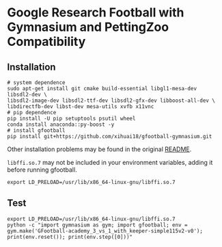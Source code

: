 # Google Research Football with Gymnasium and PettingZoo Compatibility

## Installation

```shell
# system dependence
sudo apt-get install git cmake build-essential libgl1-mesa-dev libsdl2-dev \
libsdl2-image-dev libsdl2-ttf-dev libsdl2-gfx-dev libboost-all-dev \
libdirectfb-dev libst-dev mesa-utils xvfb x11vnc
# pip dependence
pip install -U pip setuptools psutil wheel
conda install anaconda::py-boost -y
# install gfootball
pip install git+https://github.com/xihuai18/gfootball-gymnasium.git
```
Other installation problems may be found in the original [README](https://github.com/google-research/football).

`libffi.so.7` may not be included in your environment variables, adding it before running gfootball.

```shell
export LD_PRELOAD=/usr/lib/x86_64-linux-gnu/libffi.so.7 
```

## Test

```shell
export LD_PRELOAD=/usr/lib/x86_64-linux-gnu/libffi.so.7 
python -c "import gymnasium as gym; import gfootball; env = gym.make('GFootball-academy_3_vs_1_with_keeper-simple115v2-v0'); print(env.reset()); print(env.step([0]))"
```